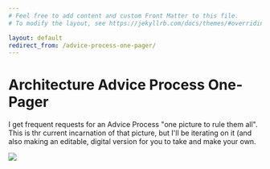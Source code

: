 ```yaml
---
# Feel free to add content and custom Front Matter to this file.
# To modify the layout, see https://jekyllrb.com/docs/themes/#overriding-theme-defaults

layout: default
redirect_from: /advice-process-one-pager/
---
```

# Architecture Advice Process One-Pager 
I get frequent requests for an Advice Process "one picture to rule them all". This is thr current incarnation of that picture, but I'll be iterating on it (and also making an editable, digital version for you to take and make your own.

![](./../assets/img/advice-process-one-pager.png)
